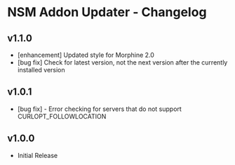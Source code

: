 NSM Addon Updater - Changelog
=============================

v1.1.0
------

* [enhancement] Updated style for Morphine 2.0
* [bug fix] Check for latest version, not the next version after the currently installed version

v1.0.1
------

* [bug fix] - Error checking for servers that do not support CURLOPT_FOLLOWLOCATION

v1.0.0
------

* Initial Release